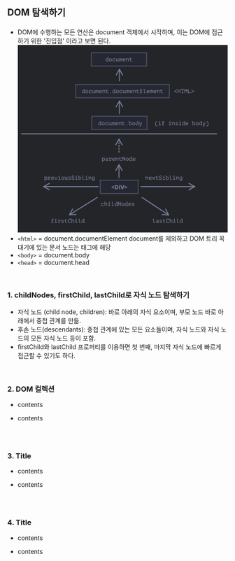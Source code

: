 ## **DOM 탐색하기** <p>
- DOM에 수행하는 모든 연산은 document 객체에서 시작하며, 이는 DOM에 접근하기 위한 '진입점' 이라고 보면 된다.
![dom_rel.png](../Images/dom_rel.png)
- `<html>` = document.documentElement
  document를 제외하고 DOM 트리 꼭대기에 있는 문서 노드는 <html> 태그에 해당
- `<body>` = document.body
- `<head>` = document.head

<br/><p>

### **1. childNodes, firstChild, lastChild로 자식 노드 탐색하기** <p>
- 자식 노드 (child node, children): 바로 아래의 자식 요소이며, 부모 노드 바로 아래에서 중첩 관계를 만듦.
- 후손 노드(descendants): 중첩 관계에 있는 모든 요소들이며, 자식 노드와 자식 노드의 모든 자식 노드 등이 포함.
- firstChild와 lastChild 프로퍼티를 이용하면 첫 번째, 마지막 자식 노드에 빠르게 접근할 수 있기도 하다.

<br/><p>

### **2. DOM 컬렉션** <p>
- contents
- contents

  ```javascript
  
  ```

<br/><p>

### **3. Title** <p>
- contents
- contents

  ```javascript
  
  ```
<br/><p>

### **4. Title** <p>
- contents
- contents

  ```javascript
  
  ```

<br/><p>